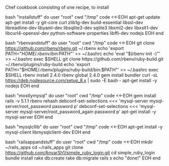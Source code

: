 Chef cookbook consisting of one recipe, to install []()



bash "installstuff" do
  user "root"
  cwd "/tmp"
  code <<-EOH
    apt-get update
    apt-get install -y git-core curl zlib1g-dev build-essential libssl-dev libreadline-dev libyaml-dev libsqlite3-dev sqlite3 libxml2-dev libxslt1-dev libcurl4-openssl-dev python-software-properties libffi-dev nodejs
    EOH
end


bash "rbenvandstuff" do
  user "root"
  cwd "/tmp"
  code <<-EOH
    git clone https://github.com/rbenv/rbenv.git ~/.rbenv
    echo 'export PATH="$HOME/.rbenv/bin:$PATH"' >> ~/.bashrc
    echo 'eval "$(rbenv init -)"' >> ~/.bashrc
    exec $SHELL
    git clone https://github.com/rbenv/ruby-build.git ~/.rbenv/plugins/ruby-build
    echo 'export PATH="$HOME/.rbenv/plugins/ruby-build/bin:$PATH"' >> ~/.bashrc
    exec $SHELL
    rbenv install 2.4.0
    rbenv global 2.4.0
    gem install bundler
    curl -sL https://deb.nodesource.com/setup_8.x | sudo -E bash -
    apt-get install -y nodejs
    EOH
end


bash "mostlymysql" do
  user "root"
  cwd "/tmp"
  code <<-EOH
    gem install rails -v 5.1.1
    rbenv rehash
    debconf-set-selections <<< 'mysql-server mysql-server/root_password password p'
    debconf-set-selections <<< 'mysql-server mysql-server/root_password_again password p'
    apt-get install -y mysql-server
    EOH
end


bash "mysqlcllib" do
  user "root"
  cwd "/tmp"
  code <<-EOH
    apt-get install -y mysql-client libmysqlclient-dev
    EOH
end


bash "railsappandstuff" do
  user "root"
  cwd "/tmp"
  code <<-EOH
    mkdir ~/rails_apps
    cd ~/rails_apps
    git clone https://github.com/AnvarSh1/simple_ruby_login.git
    cd simple_ruby_login
    bundle install
    rake db:create
    rake db:migrate
    rails s
    echo "done!"
    EOH
end
